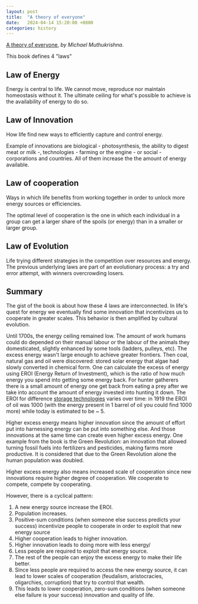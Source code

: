```yaml
---
layout: post
title:  "A theory of everyone"
date:   2024-04-14 15:20:08 +0800
categories: history
---
```

[A theory of everyone](https://www.goodreads.com/en/book/show/101526285), *by Michael Muthukrishna*.

This book defines 4 "laws"

## Law of Energy
Energy is central to life. We cannot move, reproduce nor maintain homeostasis without it. The ultimate ceiling for what's possible to achieve is the availability of energy to do so.

## Law of Innovation
How life find new ways to efficiently capture and control energy.

Example of innovations are biological - photosynthesis, the ability to digest meat or milk -, technologies - farming or the engine - or social - corporations and countries. All of them increase the the amount of energy available.

## Law of cooperation
Ways in which life benefits from working together in order to unlock more energy sources or efficiencies.

The optimal level of cooperation is the one in which each individual in a group can get a larger share of the spoils (or energy) than in a smaller or larger group. 

## Law of Evolution
Life trying different strategies in the competition over resources and energy.
The previous underlying laws are part of an evolutionary process: a try and error attempt, with winners overcrowding losers.


## Summary
The gist of the book is about how these 4 laws are interconnected. In life's quest for energy we eventually find some innovation that incentivizes us to cooperate in greater scales. This behavior is then amplified by cultural evolution.

Until 1700s, the energy ceiling remained low. The amount of work humans could do depended on their manual labour or the labour of the animals they domesticated, slightly enhanced by some tools (ladders, pulleys, etc). The excess energy  wasn't large enough to achieve greater frontiers. Then coal, natural gas and oil were discovered: stored solar energy that algae had slowly converted in chemical form. 
One can calculate the excess of energy using EROI (Energy Return of Investment), which is the ratio of how much energy you spend into getting some energy back. For hunter gatherers there is a small amount of energy one get back from eating a prey after we take into account the amount of energy invested into hunting it down.
The EROI for difference [storage technologies](https://en.wikipedia.org/wiki/Energy_return_on_investment) varies over time: in 1919 the EROI of oil was 1000 (with the energy present in 1 barrel of oil you could find 1000 more) while today is estimated to be ~ 5.

Higher excess energy means higher innovation since the amount of effort put into harnessing energy can be put into something else. And those innovations at the same time can create even higher excess energy. One example from the book is the Green Revolution: an innovation that allowed turning fossil fuels into fertilizers and pesticides, making farms more productive. It is considered that due to the Green Revolution alone the human population was doubled.

Higher excess energy also means increased scale of cooperation since new innovations require higher degree of cooperation. We cooperate to compete, compete by  cooperating.

However, there is a cyclical pattern:
1. A new energy source increase the EROI.
2. Population increases.
3. Positive-sum conditions (when someone else success predicts your success) incentivize people to cooperate in order to exploit that new energy source
4. Higher cooperation leads to higher innovation.
5. Higher innovation leads to doing more with less energy/
6. Less people are required to exploit that energy source.
7. The rest of the people can enjoy the excess energy to make their life better.
8. Since less people are required to access the new energy source, it can lead to lower scales of cooperation (feudalism, aristocracies, oligarchies, corruption) that try to control that wealth.
9. This leads to lower cooperation, zero-sum conditions (when someone else failure is your success) innovation and quality of life.
